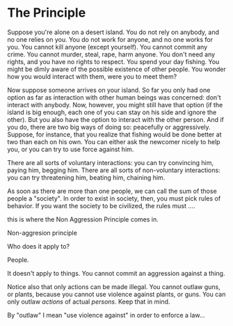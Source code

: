 The Principle
===

Suppose you're alone on a desert island. You do not rely on anybody, and no one relies on you. You do not work for anyone, and no one works for you. You cannot kill anyone (except yourself). You cannot commit any crime. You cannot murder, steal, rape, harm anyone. You don't need any rights, and you have no rights to respect. You spend your day fishing. You might be dimly aware of the possible existence of other people. You wonder how you would interact with them, were you to meet them?

Now suppose someone arrives on your island. So far you only had one option as far as interaction with other human beings was concerned: don't interact with anybody. Now, however, you might still have that option (if the island is big enough, each one of you can stay on his side and ignore the other). But you also have the option to interact with the other person. And if you do, there are two big ways of doing so: peacefully or aggressively. Suppose, for instance, that you realize that fishing would be done better at two than each on his own. You can either ask the newcomer nicely to help you, or you can try to use force against him.

There are all sorts of voluntary interactions: you can try convincing him, paying him, begging him.
There are all sorts of non-voluntary interactions: you can try threatening him, beating him, chaining him.

As soon as there are more than one people, we can call the sum of those people a "society". In order to exist in society, then, you must pick rules of behavior. If you want the society to be civilized, the rules must ....

this is where the Non Aggression Principle comes in.

Non-aggresion principle

Who does it apply to?

People.

It doesn't apply to things. You cannot commit an aggression against a thing.

Notice also that only actions can be made illegal. You cannot outlaw guns, or plants, because you cannot use violence against plants, or guns. You can only outlaw *actions* of actual *persons*. Keep that in mind.

By "outlaw" I mean "use violence against" in order to enforce a law...
